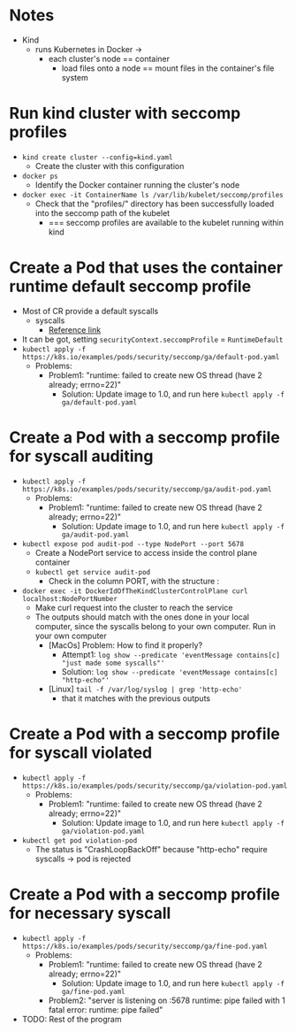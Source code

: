 # Notes
* Kind
  * runs Kubernetes in Docker ->
    * each cluster's node == container
      * load files onto a node == mount files in the container's file system 

# Run kind cluster with seccomp profiles
* `kind create cluster --config=kind.yaml`
  * Create the cluster with this configuration
* `docker ps`
  * Identify the Docker container running the cluster's node
* `docker exec -it ContainerName ls /var/lib/kubelet/seccomp/profiles`
  * Check that the "profiles/" directory has been successfully loaded into the seccomp path of the kubelet
    * === seccomp profiles are available to the kubelet running within kind

# Create a Pod that uses the container runtime default seccomp profile
* Most of CR provide a default syscalls
  * syscalls
    * [Reference link](https://man7.org/linux/man-pages/man2/syscalls.2.html)
* It can be got, setting `securityContext.seccompProfile` = `RuntimeDefault`
* `kubectl apply -f https://k8s.io/examples/pods/security/seccomp/ga/default-pod.yaml`
  * Problems:
    * Problem1: "runtime: failed to create new OS thread (have 2 already; errno=22)"
      * Solution: Update image to 1.0, and run here `kubectl apply -f ga/default-pod.yaml`


# Create a Pod with a seccomp profile for syscall auditing
* `kubectl apply -f https://k8s.io/examples/pods/security/seccomp/ga/audit-pod.yaml`
  * Problems:
    * Problem1: "runtime: failed to create new OS thread (have 2 already; errno=22)"
      * Solution: Update image to 1.0, and run here `kubectl apply -f ga/audit-pod.yaml`
* `kubectl expose pod audit-pod --type NodePort --port 5678`
  * Create a NodePort service to access inside the control plane container
  * `kubectl get service audit-pod`
    * Check in the column PORT, with the structure <NodeIP>:<NodePortNumber>
* `docker exec -it DockerIdOfTheKindClusterControlPlane curl localhost:NodePortNumber`
  * Make curl request into the cluster to reach the service
  * The outputs should match with the ones done in your local computer, since the syscalls belong to your own computer. Run in your own computer
    * [MacOs] Problem: How to find it properly?
      * Attempt1: `log show --predicate 'eventMessage contains[c] "just made some syscalls"'`
      * Solution: `log show --predicate 'eventMessage contains[c] "http-echo"'`
    * [Linux] `tail -f /var/log/syslog | grep 'http-echo'`
      *  that it matches with the previous outputs

# Create a Pod with a seccomp profile for syscall violated
* `kubectl apply -f https://k8s.io/examples/pods/security/seccomp/ga/violation-pod.yaml`
  * Problems:
    * Problem1: "runtime: failed to create new OS thread (have 2 already; errno=22)"
      * Solution: Update image to 1.0, and run here `kubectl apply -f ga/violation-pod.yaml`
* `kubectl get pod violation-pod`
  * The status is "CrashLoopBackOff" because "http-echo" require syscalls -> pod is rejected

# Create a Pod with a seccomp profile for necessary syscall 
* `kubectl apply -f https://k8s.io/examples/pods/security/seccomp/ga/fine-pod.yaml`
  * Problems:
    * Problem1: "runtime: failed to create new OS thread (have 2 already; errno=22)"
      * Solution: Update image to 1.0, and run here `kubectl apply -f ga/fine-pod.yaml`
    * Problem2: "server is listening on :5678 runtime: pipe failed with 1 fatal error: runtime: pipe failed"
* TODO: Rest of the program
